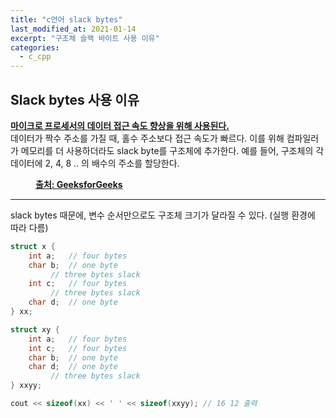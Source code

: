 ```yaml
---
title: "c언어 slack bytes"
last_modified_at: 2021-01-14
excerpt: "구조체 슬랙 바이트 사용 이유"
categories:
  - c_cpp
---
```


## Slack bytes 사용 이유
<a href="https://www.geeksforgeeks.org/slack-bytes-in-structures-explained-with-example" target="_blank"><b> 마이크로 프로세서의 데이터 접근 속도 향상을 위해 사용된다. </b></a>  
데이터가 짝수 주소를 가질 때, 홀수 주소보다 접근 속도가 빠르다. 이를 위해 컴파일러가 메모리를 더 사용하더라도 slack byte를 구조체에 추가한다. 
예를 들어, 구조체의 각 데이터에 2, 4, 8 .. 의 배수의 주소를 할당한다.

<figure>
	<img src="{{ '/assets/img/2021-01-14-c_cpp_slack_bytes/1.png' }}" alt=""> 
	<figcaption><a href="https://www.geeksforgeeks.org/slack-bytes-in-structures-explained-with-example" target="_blank"><b> 출처: GeeksforGeeks </b></a></figcaption>
</figure>

---

slack bytes 때문에, 변수 순서만으로도 구조체 크기가 달라질 수 있다. (실행 환경에 따라 다름)
```c++
struct x {
	int a;   // four bytes
	char b;  // one byte
		 // three bytes slack
	int c;   // four bytes
		 // three bytes slack
	char d;  // one byte
} xx;

struct xy {
	int a;   // four bytes
	int c;   // four bytes
	char b;  // one byte
	char d;	 // one byte
		 // three bytes slack
} xxyy;

cout << sizeof(xx) << ' ' << sizeof(xxyy); // 16 12 출력
```

